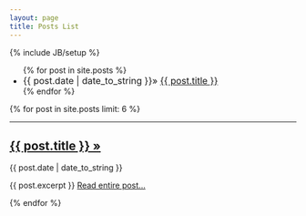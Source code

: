 ```yaml
---
layout: page
title: Posts List 
---
```

{% include JB/setup %}
<ul class="posts">
  {% for post in site.posts %}
    <li style="font-size:16px;">
      <span>{{ post.date | date_to_string }}</span>&raquo;
      <a href="{{ BASE_PATH }}{{ post.url }}">{{ post.title }}</a>
    </li>
  {% endfor %}
</ul>
{% for post in site.posts limit: 6 %}
  <hr />
  <div><a href="{{ post.url }}"><h2>{{ post.title }}&nbsp;&raquo;</h2></a></div>
  <div>
      <span class="small text-muted">{{ post.date | date_to_string }}</span></div>
  <div>
    <p>
      {{ post.excerpt }} <a href="{{ post.url }}" class="lead">Read&nbsp;entire&nbsp;post...</a>
    </p>
  </div>
{% endfor %}
